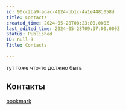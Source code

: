 ```yaml
---
id: 90cc2ba9-adac-4124-bb1c-4a1e4481058d
title: Contacts
created_time: 2024-05-28T08:23:00.000Z
last_edited_time: 2024-05-28T09:37:00.000Z
Status: Published
ID: null-3
Title: Contacts

---
```


тут тоже что-то должно быть

## Контакты

[bookmark](https://mlofpower.github.io/ES/5.html)

